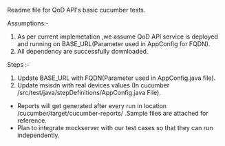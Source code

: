 Readme file for QoD API's basic cucumber tests.


 Assumptions:-
1) As per current implemetation ,we assume QoD API service is deployed and running on BASE_URL(Parameter used in AppConfig for FQDN).
2) All dependency are successfully downloaded.

 Steps  :-
1) Update BASE_URL with FQDN(Parameter used in AppConfig.java file).
2) Update msisdn with real devices values (In cucumber /src/test/java/stepDefinitions/AppConfig.java File).

- Reports will get generated after every run in location /cucumber/target/cucumber-reports/ .Sample files are attached for reference.
- Plan to integrate mockserver with our test cases so that they can run independently.
